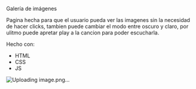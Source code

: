Galería de imágenes 

Pagina hecha para que el usuario pueda ver las imagenes sin la necesidad de hacer clicks, tambien puede cambiar el modo entre oscuro y claro, por ulitmo puede apretar play a la cancion para poder escucharla.

Hecho con:
  - HTML
  - CSS
  - JS

![Uploading image.png…]()
